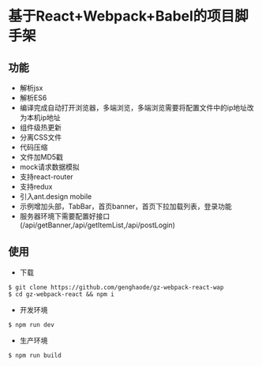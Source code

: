 # 基于React+Webpack+Babel的项目脚手架
## 功能
- 解析jsx
- 解析ES6
- 编译完成自动打开浏览器，多端浏览，多端浏览需要将配置文件中的ip地址改为本机ip地址
- 组件级热更新
- 分离CSS文件
- 代码压缩
- 文件加MD5戳
- mock请求数据模拟
- 支持react-router
- 支持redux
- 引入ant.design mobile
- 示例增加头部，TabBar，首页banner，首页下拉加载列表，登录功能
- 服务器环境下需要配置好接口(/api/getBanner,/api/getItemList,/api/postLogin)

## 使用
- 下载
```
$ git clone https://github.com/genghaode/gz-webpack-react-wap
$ cd gz-webpack-react && npm i
```
- 开发环境
```
$ npm run dev
```
- 生产环境
```
$ npm run build
```
